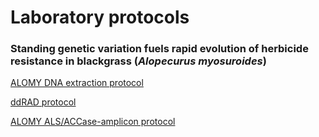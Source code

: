 # Laboratory protocols

### Standing genetic variation fuels rapid evolution of herbicide resistance in blackgrass (*Alopecurus myosuroides*)

[ALOMY DNA extraction protocol](https://github.com/SonjaKersten/Laboratory-protocols/tree/master/DNA_extraction_protocol)

[ddRAD protocol](https://github.com/SonjaKersten/Laboratory-protocols/tree/master/ddRAD_protocol)

[ALOMY ALS/ACCase-amplicon protocol](https://github.com/SonjaKersten/Laboratory-protocols/tree/master/PacBio_amplicons_individuals_protocol)



